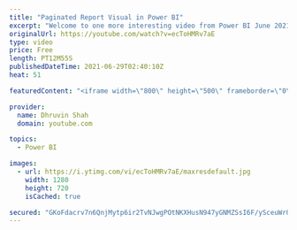 ```yaml
---
title: "Paginated Report Visual in Power BI"
excerpt: "Welcome to one more interesting video from Power BI June 2021 feature updates. So, excited to announce that the long-anticipated paginated report visual for Power BI reports is now available in Power BI Desktop as a public preview. Yes, during this video we will talk about Paginated Report Visual in"
originalUrl: https://youtube.com/watch?v=ecToHMRv7aE
type: video
price: Free
length: PT12M55S
publishedDateTime: 2021-06-29T02:40:10Z
heat: 51

featuredContent: "<iframe width=\"800\" height=\"500\" frameborder=\"0\" src=\"https://www.youtube.com/embed/ecToHMRv7aE\" allow=\"accelerometer; autoplay; encrypted-media; gyroscope; picture-in-picture\" allowfullscreen></iframe>"

provider:
  name: Dhruvin Shah
  domain: youtube.com

topics:
  - Power BI

images:
  - url: https://i.ytimg.com/vi/ecToHMRv7aE/maxresdefault.jpg
    width: 1280
    height: 720
    isCached: true

secured: "GKoFdacrv7n6QnjMytp6ir2TvNJwgPOtNKXHusN947yGNMZSsI6F/ySceuWrOmIzekdzIXdw+6Ocd1y5igjugSwoKE72A6rqja70XwX/XqQAGXa68Ob4dpuNiiQLFnc4yXaRTuVGhPRDryuj4QIHRWp1gnclTaN/5Uetj7VqG4NfXGjRXazqHObfbJpAU/+oAWezRXl0iNVDJENiWBk/KpY5Aj7TwIphKakufN1+0QkhpcdrVgHVGA+RbYVMoNuXmdD5FPInFOoH84D3UJHF6KbKOlKyu1Uui0aVx2IDkZVyDwLZ1ZHV351BY4fx+2eDtNqjX2vsVZj7g5+xKs5zroeaxPhNOkfd6DWc50uwHWkyaYbtY4b/P7HqZza7PsNNImCug9cPDyPYOqrULtZpNHYUK2bganyFv/q9nYMcc4M=;pLXS/deF7HDsHlNisJwqOQ=="
---
```


